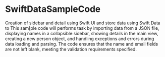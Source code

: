 # SwiftDataSampleCode
 Creation of sidebar and detail using Swift UI and store data using Swift Data to 
This sam[ple code will performs task by importing data from a JSON file, 
displaying names in a collapsible sidebar, 
showing details in the main view, creating a new person object, 
and handling exceptions and errors during data loading and parsing. 
The code ensures that the name and email fields are not left blank, meeting the validation requirements specified.
